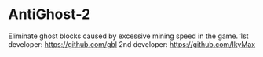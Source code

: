 # AntiGhost-2
Eliminate ghost blocks caused by excessive mining speed in the game.
1st developer: https://github.com/gbl 
2nd developer: https://github.com/IkyMax
